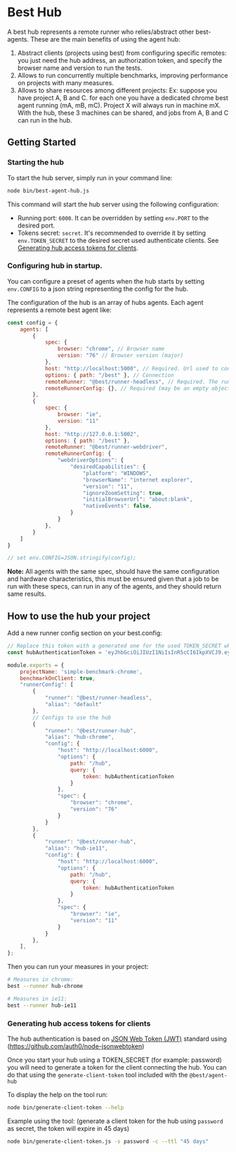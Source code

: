 # Best Hub

A best hub represents a remote runner who relies/abstract other best-agents. These are the main benefits of using the agent hub:

1. Abstract clients (projects using best) from configuring specific remotes: you just need the hub address, an authorization token, and specify the browser name and version to run the tests.
2. Allows to run concurrently multiple benchmarks, improving performance on projects with many measures.
3. Allows to share resources among different projects: Ex: suppose you have project A, B and C. for each one you have a dedicated chrome best agent running (mA, mB, mC). Project X will always run in machine mX. With the hub, these 3 machines can be shared, and jobs from A, B and C can run in the hub.

## Getting Started

### Starting the hub

To start the hub server, simply run in your command line:

```bash
node bin/best-agent-hub.js
```

This command will start the hub server using the following configuration:

- Running port: `6000`. It can be overridden by setting `env.PORT` to the desired port.
- Tokens secret: `secret`. It's recommended to override it by setting `env.TOKEN_SECRET` to the desired secret used authenticate clients. See [Generating hub access tokens for clients](#generating-hub-access-tokens-for-clients). 

### Configuring hub in startup.

You can configure a preset of agents when the hub starts by setting `env.CONFIG` to a json string representing the config for the hub.

The configuration of the hub is an array of hubs agents. Each agent represents a remote best agent like:

```javascript
const config = {
    agents: [
        {
            spec: {
                browser: "chrome", // Browser name
                version: "76" // Browser version (major)
            },
            host: "http://localhost:5000", // Required. Url used to connect to the agent.
            options: { path: "/best" }, // Connection 
            remoteRunner: "@best/runner-headless", // Required. The runner which the agent will use when running the job. 
            remoteRunnerConfig: {}, // Required (may be an empty object). The Runner config for the remote runner in the agent.
        },
        {
            spec: {
                browser: "ie",
                version: "11"
            },
            host: "http://127.0.0.1:5002",
            options: { path: "/best" },
            remoteRunner: "@best/runner-webdriver",
            remoteRunnerConfig: {
                "webdriverOptions": {
                    "desiredCapabilities": {
                        "platform": "WINDOWS",
                        "browserName": "internet explorer",
                        "version": "11",
                        "ignoreZoomSetting": true,
                        "initialBrowserUrl": "about:blank",
                        "nativeEvents": false,
                    }
                }
            },
        }
    ]
}

// set env.CONFIG=JSON.stringify(config);
```

**Note:** All agents with the same spec, should have the same configuration and hardware characteristics, this must be ensured given that a job to be run with these specs, can run in any of the agents, and they should return same results.

## How to use the hub your project

Add a new runner config section on your best.config:

```javascript
// Replace this token with a generated one for the used TOKEN_SECRET when starting the hub server
const hubAuthenticationToken = 'eyJhbGciOiJIUzI1NiIsInR5cCI6IkpXVCJ9.eyJzY29wZSI6ImNsaWVudCIsImlhdCI6MTU2MTYwNzI1OCwiZXhwIjoxNTY0MTk5MjU4fQ.BER-PIIlsf6NWNBctWrmS1YWB4QkI2aYiNp0BE6aASU';

module.exports = {
    projectName: 'simple-benchmark-chrome',
    benchmarkOnClient: true,
    "runnerConfig": [
        {
            "runner": "@best/runner-headless",
            "alias": "default"
        },
        // Configs to use the hub
        {
            "runner": "@best/runner-hub",
            "alias": "hub-chrome",
            "config": {
                "host": "http://localhost:6000",
                "options": {
                    path: "/hub",
                    query: {                        
                        token: hubAuthenticationToken
                    }
                },
                "spec": {
                    "browser": "chrome",
                    "version": "76"
                }
            }
        },
        {
            "runner": "@best/runner-hub",
            "alias": "hub-ie11",
            "config": {
                "host": "http://localhost:6000",
                "options": {
                    path: "/hub",
                    query: {
                        token: hubAuthenticationToken
                    }
                },
                "spec": {
                    "browser": "ie",
                    "version": "11"
                }
            }
        },
    ],
};
```

Then you can run your measures in your project:

```bash
# Measures in chrome:
best --runner hub-chrome

# Measures in ie11:
best --runner hub-ie11
```

### Generating hub access tokens for clients

The hub authentication is based on [JSON Web Token (JWT)](https://tools.ietf.org/html/rfc7519) standard using (https://github.com/auth0/node-jsonwebtoken)

Once you start your hub using a TOKEN_SECRET (for example: password) you will need to generate a token for the client connecting the hub. You can do that using the `generate-client-token` tool included with the `@best/agent-hub`

To display the help on the tool run:
```bash
node bin/generate-client-token --help
```

Example using the tool: (generate a client token for the hub using `password` as secret, the token will expire in 45 days)

```bash
node bin/generate-client-token.js -s password -c --ttl "45 days"
```


